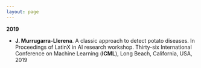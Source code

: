 ```yaml
---
layout: page
---
```


**2019**
* **J. Murrugarra-Llerena**. A classic approach to detect potato diseases. In Proceedings of LatinX in AI research workshop. Thirty-six International Conference on Machine Learning (**ICML**), Long Beach, California, USA, 2019


